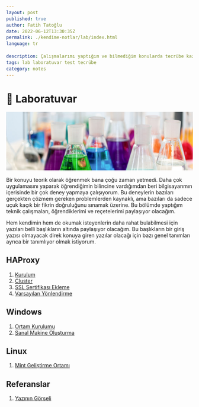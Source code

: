 ```yaml
---
layout: post
published: true
author: Fatih Tatoğlu
date: 2022-06-12T13:30:35Z
permalink: ./kendime-notlar/lab/index.html
language: tr

description: Çalışmalarımı yaptığım ve bilmediğim konularda tecrübe kazanmaya çalıştığım kişisel oyun alanım.
tags: lab laboratuvar test tecrübe
category: notes
---
```


# 🔬​ Laboratuvar

![Laboratuvar](../../../image/laboratuvar.jpg "Laboratuvar")

Bir konuyu teorik olarak öğrenmek bana çoğu zaman yetmedi. Daha çok uygulamasını yaparak öğrendiğimin bilincine vardığımdan beri bilgisayarımın içerisinde bir çok deney yapmaya çalışıyorum. Bu deneylerin bazıları gerçekten çözmem gereken problemlerden kaynaklı, ama bazıları da sadece uçuk kaçık bir fikrin doğruluğunu sınamak üzerine. Bu bölümde yaptığım teknik çalışmaları, öğrendiklerimi ve reçetelerimi paylaşıyor olacağım.

Hem kendimin hem de okumak isteyenlerin daha rahat bulabilmesi için yazıları belli başlıkların altında paylaşıyor olacağım. Bu başlıkların bir giriş yazısı olmayacak direk konuya giren yazılar olacağı için bazı genel tanımları ayrıca bir tanımlıyor olmak istiyorum.

## HAProxy

1. [Kurulum](./kendime-notlar/lab/haproxy/kurulum.html "HAProxy - Kurulum")
2. [Cluster](./kendime-notlar/lab/haproxy/cluster.html "HAProxy - Cluster")
3. [SSL Sertifikası Ekleme](./kendime-notlar/lab/haproxy/ssl-sertifikasi-ekleme.html "HAProxy - SSL Sertifikası Ekleme")
4. [Varsayılan Yönlendirme](./kendime-notlar/lab/haproxy/varsayilan-yonlendirme.html "HAProxy - Varsayılan Yönlendirme")

## Windows

1. [Ortam Kurulumu](./kendime-notlar/lab/windows/ortam-kurulumu.html "Windows - Ortam Kurulumu")
2. [Sanal Makine Oluşturma](./kendime-notlar/lab/windows/sanal-makine-olusturma.html "Windows - Sanal Makine Oluşturma")

## Linux

1. [Mint Geliştirme Ortamı](/kendime-notlar/lab/linux/mint-gelistirme-ortami.html "Linux - Mint Geliştirme Ortamı")

## Referanslar

1. [Yazının Görseli](https://www.pexels.com/tr-tr/fotograf/bardak-renkli-renkler-laboratuvar-9628807/ "Ivan Samkov")
